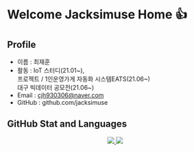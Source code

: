 # Welcome Jacksimuse Home 👍

## Profile
- 이름 : 최재훈
- 활동 : IoT 스터디(21.01~),  
         프로젝트 / 1인운영가게 자동화 시스템EATS(21.06~)  
         대구 빅데이터 공모전(21.06~)
- Email : cjh930306@naver.com
- GitHub : github.com/jacksimuse

## GitHub Stat and Languages
<p align='center'>
  <a href="https://github.com/jacksimuse">
    <img src="https://github-readme-stats.vercel.app/api?username=jacksimuse&theme=onedark&show_icons=true"/>
    <img src="https://github-readme-stats.vercel.app/api/top-langs/?username=jacksimuse&theme=onedark&layout=compact"/>
  </a>
</p>

